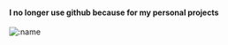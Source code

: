 #### I no longer use github because for my personal projects

<img src="https://count.getloli.com/get/@:Fijxu?theme=gelbooru" alt=":name" />

